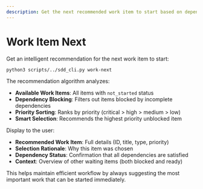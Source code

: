 ```yaml
---
description: Get the next recommended work item to start based on dependencies and priority
---
```


# Work Item Next

Get an intelligent recommendation for the next work item to start:

```bash
python3 scripts/../sdd_cli.py work-next
```

The recommendation algorithm analyzes:
- **Available Work Items**: All items with `not_started` status
- **Dependency Blocking**: Filters out items blocked by incomplete dependencies
- **Priority Sorting**: Ranks by priority (critical > high > medium > low)
- **Smart Selection**: Recommends the highest priority unblocked item

Display to the user:
- **Recommended Work Item**: Full details (ID, title, type, priority)
- **Selection Rationale**: Why this item was chosen
- **Dependency Status**: Confirmation that all dependencies are satisfied
- **Context**: Overview of other waiting items (both blocked and ready)

This helps maintain efficient workflow by always suggesting the most important work that can be started immediately.
